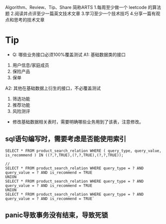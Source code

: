 Algorithm、Review、Tip、Share 简称ARTS
1.每周至少做一个 leetcode 的算法题 2.阅读并点评至少一篇英文技术文章 3.学习至少一个技术技巧 4.分享一篇有观点和思考的技术文章

# Tip

* Q: 哪些业务接口必须100%覆盖测试
A1: 基础数据类的接口
1. 用户信息/家庭成员
2. 保险产品
3. 保单

A2: 其他在基础数据上衍生的接口，不必覆盖测试
1. 筛选功能
2. 推荐功能
3. 风险测评

* 修改基础数据相关表时，需要明确哪些业务用到了该表，注意修改。

## sql语句编写时，需要考虑是否能使用索引

```
SELECT * FROM product_search_relation WHERE ( query_type, query_value, is_recommend ) IN ((?,?,TRUE),(?,?,TRUE),(?,?,TRUE));

//
SELECT * FROM product_search_relation WHERE query_type = ? AND query_value = ? AND is_recommend = TRUE
UNION
SELECT * FROM product_search_relation WHERE query_type = ? AND query_value = ? AND is_recommend = TRUE
UNION
SELECT * FROM product_search_relation WHERE query_type = ? AND query_value = ? AND is_recommend = TRUE`
```

## panic导致事务没有结束，导致死锁
